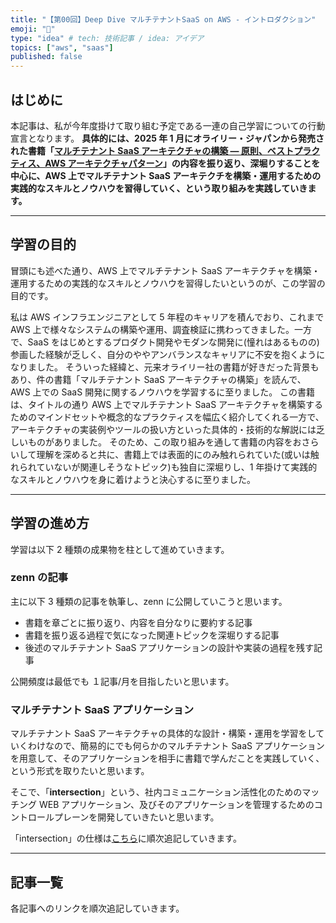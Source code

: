 ```yaml
---
title: "【第00回】Deep Dive マルチテナントSaaS on AWS - イントロダクション"
emoji: "🤿"
type: "idea" # tech: 技術記事 / idea: アイデア
topics: ["aws", "saas"]
published: false
---
```


## はじめに

本記事は、私が今年度掛けて取り組む予定である一連の自己学習についての行動宣言となります。 **具体的には、2025 年 1 月にオライリー・ジャパンから発売された書籍「[マルチテナント SaaS アーキテクチャの構築 ― 原則、ベストプラクティス、AWS アーキテクチャパターン](https://www.oreilly.co.jp/books/9784814401017/)」の内容を振り返り、深堀りすることを中心に、AWS 上でマルチテナント SaaS アーキテクチを構築・運用するための実践的なスキルとノウハウを習得していく、という取り組みを実践していきます。**

---

## 学習の目的

冒頭にも述べた通り、AWS 上でマルチテナント SaaS アーキテクチャを構築・運用するための実践的なスキルとノウハウを習得したいというのが、この学習の目的です。

私は AWS インフラエンジニアとして 5 年程のキャリアを積んでおり、これまで AWS 上で様々なシステムの構築や運用、調査検証に携わってきました。一方で、SaaS をはじめとするプロダクト開発やモダンな開発に(憧れはあるものの)参画した経験が乏しく、自分のややアンバランスなキャリアに不安を抱くようになりました。
そういった経緯と、元来オライリー社の書籍が好きだった背景もあり、件の書籍「マルチテナント SaaS アーキテクチャの構築」を読んで、AWS 上での SaaS 開発に関するノウハウを学習するに至りました。
この書籍は、タイトルの通り AWS 上でマルチテナント SaaS アーキテクチャを構築するためのマインドセットや概念的なプラクティスを幅広く紹介してくれる一方で、アーキテクチャの実装例やツールの扱い方といった具体的・技術的な解説には乏しいものがありました。
そのため、この取り組みを通して書籍の内容をおさらいして理解を深めると共に、書籍上では表面的にのみ触れられていた(或いは触れられていないが関連しそうなトピック)も独自に深堀りし、1 年掛けて実践的なスキルとノウハウを身に着けようと決心するに至りました。

---

## 学習の進め方

学習は以下 2 種類の成果物を柱として進めていきます。

### zenn の記事

主に以下 3 種類の記事を執筆し、zenn に公開していこうと思います。

- 書籍を章ごとに振り返り、内容を自分なりに要約する記事
- 書籍を振り返る過程で気になった関連トピックを深堀りする記事
- 後述のマルチテナント SaaS アプリケーションの設計や実装の過程を残す記事

公開頻度は最低でも １記事/月を目指したいと思います。

### マルチテナント SaaS アプリケーション

マルチテナント SaaS アーキテクチャの具体的な設計・構築・運用を学習をしていくわけなので、簡易的にでも何らかのマルチテナント SaaS アプリケーションを用意して、そのアプリケーションを相手に書籍で学んだことを実践していく、という形式を取りたいと思います。

そこで、「**intersection**」という、社内コミュニケーション活性化のためのマッチング WEB アプリケーション、及びそのアプリケーションを管理するためのコントロールプレーンを開発していきたいと思います。

「intersection」の仕様は[こちら](https://github.com/horietakehiro/deep-dive-multi-tenant-saas-on-aws/blob/main/projects/intersection/README.md)に順次追記していきます。

---

## 記事一覧

各記事へのリンクを順次追記していきます。
